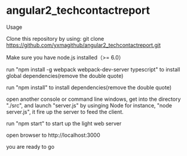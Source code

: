 # angular2_techcontactreport
Usage

Clone this repository by using: git clone https://github.com/yxmagithub/angular2_techcontactreport.git

Make sure you have node.js installed（>= 6.0）

run "npm install -g webpack webpack-dev-server typescript" to install global dependencies(remove the double quote)

run "npm install" to install dependencies(remove the double quote)

open another console or command line windows, get into the directory "./src", and launch "server.js" by usinging Node for instance, "node server.js", it fire up the server to feed the client.

run "npm start" to start up the light web server

open browser to http://localhost:3000

you are ready to go
